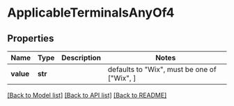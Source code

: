 # ApplicableTerminalsAnyOf4


## Properties
Name | Type | Description | Notes
------------ | ------------- | ------------- | -------------
**value** | **str** |  | defaults to "Wix",  must be one of ["Wix", ]

[[Back to Model list]](../README.md#documentation-for-models) [[Back to API list]](../README.md#documentation-for-api-endpoints) [[Back to README]](../README.md)


